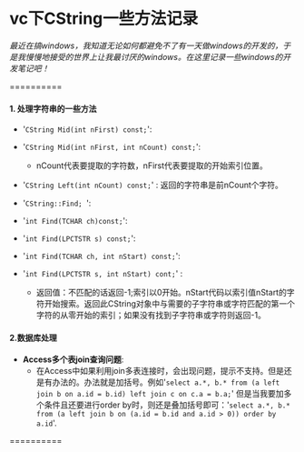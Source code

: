 vc下CString一些方法记录
==========

*最近在搞windows，我知道无论如何都避免不了有一天做windows的开发的，于是我慢慢地接受的世界上让我最讨厌的windows。在这里记录一些windows的开发笔记吧！*


==========


#### 1. 处理字符串的一些方法 ####

- '`CString Mid(int nFirst) const;`':
- '`CString Mid(int nFirst, int nCount) const;`': 
    * nCount代表要提取的字符数，nFirst代表要提取的开始索引位置。
	
- '`CString Left(int nCount) const;`' : 返回的字符串是前nCount个字符。

- '`CString::Find; `':
- '`int Find(TCHAR ch)const;`':
- '`int Find(LPCTSTR s) const;`':
- '`int Find(TCHAR ch, int nStart) const;`':
- '`int Find(LPCTSTR s, int nStart) cont;`' : 
  * 返回值：不匹配的话返回-1;索引以0开始。nStart代码以索引值nStart的字符开始搜索。返回此CString对象中与需要的子字符串或字符匹配的第一个字符的从零开始的索引；如果没有找到子字符串或字符则返回-1。


#### 2.数据库处理 ####

- **Access多个表join查询问题**: 
    * 在Access中如果利用join多表连接时，会出现问题，提示不支持。但是还是有办法的。办法就是加括号。例如'`select a.*, b.* from (a left join b on a.id = b.id) left join c on c.a = b.a;`' 但是当我要加多个条件且还要进行order by时，则还是叠加括号即可：'`select a.*, b.* from (a left join b on (a.id = b.id and a.id > 0)) order by a.id`'.



==========
